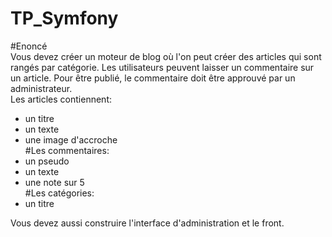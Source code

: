 # TP_Symfony

#Enoncé  
Vous devez créer un moteur de blog où l'on peut créer des articles qui sont rangés par catégorie.
Les utilisateurs peuvent laisser un commentaire sur un article. Pour être publié, le commentaire doit être approuvé par un administrateur.  
Les articles contiennent:
- un titre
- un texte
- une image d'accroche  
#Les commentaires:
- un pseudo
- un texte 
- une note sur 5  
#Les catégories:
- un titre  
 
Vous devez aussi construire l'interface d'administration et le front.
